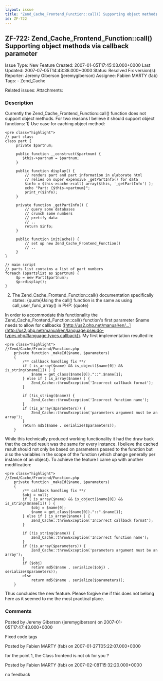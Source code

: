 ```yaml
---
layout: issue
title: "Zend_Cache_Frontend_Function::call() Supporting object methods via callback parameter"
id: ZF-722
---
```


ZF-722: Zend\_Cache\_Frontend\_Function::call() Supporting object methods via callback parameter
------------------------------------------------------------------------------------------------

 Issue Type: New Feature Created: 2007-01-05T17:45:03.000+0000 Last Updated: 2007-07-05T14:43:38.000+0000 Status: Resolved Fix version(s): 
 Reporter:  Jeremy Giberson (jeremygiberson)  Assignee:  Fabien MARTY (fab)  Tags: - Zend\_Cache
 
 Related issues: 
 Attachments: 
### Description

Currently the Zend\_Cache\_Frontend\_Function::call() function does not support object methods. For two reasons I believe it should support object functions: 1) Use case for caching object method:

 
    <pre class="highlight">
    // part class
    class part { 
         private $partnum;
    
         public function __construct($partnum) {
            $this->partnum = $partnum;
         }
    
         public function display() {
             // renders part and part information in elaborate html
             // relies on super expensive _getPartInfo() for data
             $info = $this->cache->call( array($this, '_getPartInfo') );
             echo "Part: {$this->partnum}";
             print_r($info);
         }
    
         private function _getPartInfo() {
             // query some databases
             // crunch some numbers
             // pretify data
             // ..
             return $info;
         }
    
         public function initCache() {
             // set up new Zend_Cache_Frontend_Function()
             // ..
         }
    }
    
    // main script
    // parts list contains a list of part numbers
    foreach ($partslist as $partnum) {
         $p = new Part($partnum);
         $p->display();
    }


2) The Zend\_Cache\_Frontend\_Function::call() documentation specifically states: {quote}Using the call() function is the same as using call\_user\_func\_array() in PHP: {quote}

In order to accommodate this functionality the Zend\_Cache\_Frontend\_Function::call() function's first parameter $name needs to allow for callbacks ([http://us2.php.net/manual/en/…](http://us2.php.net/manual/en/language.pseudo-types.php#language.types.callback)). My first implementation resulted in:

 
    <pre class="highlight">
    //Zend/Cache/Frontend/Function.php
        private function _makeId($name, $parameters)
        {
            /** callback handling fix **/
            if ( is_array($name) && is_object($name[0]) && is_string($name[1]) ) {
                $name = get_class($name[0])."::".$name[1];
            } else if ( is_array($name) ) {
                Zend_Cache::throwException('Incorrect callback format');
            }
    
            if (!is_string($name)) {
                Zend_Cache::throwException('Incorrect function name');
            }
            if (!is_array($parameters)) {
                Zend_Cache::throwException('parameters argument must be an array');
            }
            return md5($name . serialize($parameters));
        }


While this technically produced working functionality it had the draw back that the cached result was the same for every instance. I believe the cached result should not only be based on parameters passed to the function but also the variables in the scope of the function (which change generally per instance of an object). To achieve the feature I came up with another modification:

 
    <pre class="highlight">
    //Zend/Cache/Frontend/Function.php
        private function _makeId($name, $parameters)
        {
            /** callback handling fix **/
            $obj = null;
            if ( is_array($name) && is_object($name[0]) && is_string($name[1]) ) {
                $obj = $name[0];
                $name = get_class($name[0])."::".$name[1];
            } else if ( is_array($name) ) {
                Zend_Cache::throwException('Incorrect callback format');
            }
    
            if (!is_string($name)) {
                Zend_Cache::throwException('Incorrect function name');
            }
            if (!is_array($parameters)) {
                Zend_Cache::throwException('parameters argument must be an array');
            }
            if ($obj)
                return md5($name . serialize($obj) . serialize($parameters));
            else
                return md5($name . serialize($parameters));
        }


Thus concludes the new feature. Please forgive me if this does not belong here as it seemed to me the most practical place.

 

 

### Comments

Posted by Jeremy Giberson (jeremygiberson) on 2007-01-05T17:47:43.000+0000

Fixed code tags

 

 

Posted by Fabien MARTY (fab) on 2007-01-27T05:22:07.000+0000

for the point 1, the Class frontend is not ok for you ?

 

 

Posted by Fabien MARTY (fab) on 2007-02-08T15:32:20.000+0000

no feedback

 

 